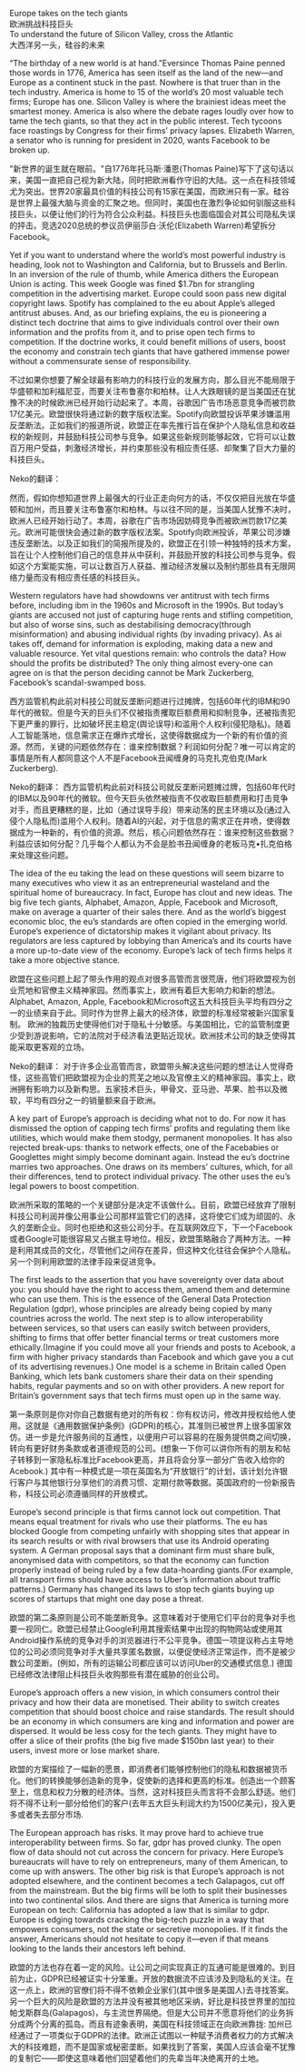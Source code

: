 Europe takes on the tech giants  
欧洲挑战科技巨头  
To understand the future of Silicon Valley, cross the Atlantic  
大西洋另一头，硅谷的未来  

“The birthday of a new world is at hand.”Eversince Thomas Paine penned those words in 1776, America has seen itself as the land of the new—and Europe as a continent stuck in the past. Nowhere is that truer than in the tech industry. America is home to 15 of the world’s 20 most valuable tech firms; Europe has one. Silicon Valley is where the brainiest ideas meet the smartest money. America is also where the debate rages loudly over how to tame the tech giants, so that they act in the public interest. Tech tycoons face roastings by Congress for their firms’ privacy lapses. Elizabeth Warren, a senator who is running for president in 2020, wants Facebook to be broken up.

"新世界的诞生就在眼前。"自1776年托马斯·潘恩(Thomas Paine)写下了这句话以来，美国一直把自己视为新大陆，同时把欧洲看作守旧的大陆。这一点在科技领域尤为突出。世界20家最具价值的科技公司有15家在美国，而欧洲只有一家。硅谷是世界上最强大脑与资金的汇聚之地。但同时，美国也在激烈争论如何驯服这些科技巨头，以便让他们的行为符合公众利益。科技巨头也面临国会对其公司隐私失误的抨击。竞选2020总统的参议员伊丽莎白·沃伦(Elizabeth Warren)希望拆分Facebook。

Yet if you want to understand where the world’s most powerful industry is heading, look not to Washington and California, but to Brussels and Berlin. In an inversion of the rule of thumb, while America dithers the European Union is acting. This week Google was fined $1.7bn for strangling competition in the advertising market. Europe could soon pass new digital copyright laws. Spotify has complained to the eu about Apple’s alleged antitrust abuses. And, as our briefing explains, the eu is pioneering a distinct tech doctrine that aims to give individuals control over their own information and the profits from it, and to prise open tech firms to competition. If the doctrine works, it could benefit millions of users, boost the economy and constrain tech giants that have gathered immense power without a commensurate sense of responsibility.

不过如果你想要了解全球最有影响力的科技行业的发展方向，那么目光不能局限于华盛顿和加利福尼亚，而要关注布鲁塞尔和柏林。让人大跌眼镜的是当美国还在犹豫不决的时候欧洲已经开始行动起来了。本周，谷歌因广告市场恶意竞争而被罚款17亿美元。欧盟很快将通过新的数字版权法案。Spotify向欧盟投诉苹果涉嫌滥用反垄断法。正如我们的报道所说，欧盟正在率先推行旨在保护个人隐私信息和收益权的新规则，并鼓励科技公司参与竞争。如果这些新规则能够起效，它将可以让数百万用户受益，刺激经济增长，并约束那些没有相应责任感、却聚集了巨大力量的科技巨头。

Neko的翻译：

然而，假如你想知道世界上最强大的行业正走向何方的话，不仅仅把目光放在华盛顿和加州，而且要关注布鲁塞尔和柏林。与以往不同的是，当美国人犹豫不决时，欧洲人已经开始行动了。本周，谷歌在广告市场因妨碍竞争而被欧洲罚款17亿美元。欧洲可能很快会通过新的数字版权法案。Spotify向欧洲投诉，苹果公司涉嫌违反垄断法。以及正如我们的简报所提及的，欧盟正在引领一种独特的技术方案，旨在让个人控制他们自己的信息并从中获利，并鼓励开放的科技公司参与竞争。假如这个方案能实施，可以让数百万人获益、推动经济发展以及制约那些具有无限网络力量而没有相应责任感的科技巨头。

Western regulators have had showdowns ver antitrust with tech firms before, including ibm in the 1960s and Microsoft in the 1990s. But
today’s giants are accused not just of capturing huge rents and stifling competition, but also of worse sins, such as destabilising democracy(through misinformation) and abusing individual rights (by invading privacy). As ai takes off, demand for information is exploding, making data a new and valuable resource. Yet vital questions remain: who controls the data? How should the profits be distributed? The only thing almost every-one can agree on is that the person deciding cannot be Mark Zuckerberg, Facebook’s scandal-swamped boss.

西方监管机构此前对科技公司就反垄断问题进行过摊牌，包括60年代的IBM和90年代的微软。但是今天的巨头们不仅被指责攫取巨额费用和抑制竞争，还被指责犯下更严重的罪行，比如破坏民主稳定(舆论误导)和滥用个人权利(侵犯隐私)。随着人工智能落地，信息需求正在爆炸式增长，这使得数据成为一个新的有价值的资源。然而，关键的问题依然存在：谁来控制数据？利润如何分配？唯一可以肯定的事情是所有人都同意这个人不是Facebook丑闻缠身的马克扎克伯克(Mark Zuckerberg).

Neko的翻译：
西方监管机构此前对科技公司就反垄断问题摊过牌，包括60年代时的IBM以及90年代的微软。但今天巨头依然被指责不仅收取巨额费用和打击竞争对手，而且更糟糕的是，比如（通过误导手段）带来动荡的民主环境以及(通过入侵个人隐私而)滥用个人权利。随着AI的兴起，对于信息的需求正在井喷，使得数据成为一种新的，有价值的资源。然后，核心问题依然存在：谁来控制这些数据？利益应该如何分配？几乎每个人都认为不会是脸书丑闻缠身的老板马克•扎克伯格来处理这些问题。


The idea of the eu taking the lead on these questions will seem bizarre to many executives who view it as an entrepreneurial wasteland and the spiritual home of bureaucracy. In fact, Europe has clout and new ideas. The big five tech giants, Alphabet, Amazon, Apple, Facebook and Microsoft, make on average a quarter of their sales there. And as the world’s biggest economic bloc, the eu’s standards are often copied in the emerging world.
Europe’s experience of dictatorship makes it vigilant about privacy. Its regulators are less captured by lobbying than America’s and its courts have a more up-to-date view of the economy. Europe’s lack of tech firms helps it take a more objective stance.

欧盟在这些问题上起了带头作用的观点对很多高管而言很荒唐，他们将欧盟视为创业荒地和官僚主义精神家园。然而事实上，欧洲有着巨大影响力和新的想法。Alphabet, Amazon, Apple, Facebook和Microsoft这五大科技巨头平均有四分之一的业绩来自于此。同时作为世界上最大的经济体，欧盟的标准经常被新兴国家复制。
欧洲的独裁历史使得他们对于隐私十分敏感。与美国相比，它的监管制度更少受到游说影响，它的法院对于经济看法更贴近现状。欧洲技术公司的缺乏使得其能采取更客观的立场。


Neko的翻译：
对于许多企业高管而言，欧盟带头解决这些问题的想法让人觉得奇怪，这些高管们把欧盟视为企业的荒芜之地以及官僚主义的精神家园。事实上，欧洲拥有影响力以及新构思。五家技术巨头，甲骨文、亚马逊、苹果、脸书以及微软，平均有四分之一的销量额来自于欧洲。


A key part of Europe’s approach is deciding what not to do. For now it has dismissed the option of capping tech firms’ profits and regulating them like utilities, which would make them stodgy, permanent monopolies. It has also rejected break-ups: thanks to network effects, one of the Facebabies or Googlettes might simply become dominant again. Instead the eu’s doctrine marries two approaches. One draws on its members’ cultures, which, for all their differences, tend to protect individual privacy. The other uses the eu’s legal powers to boost competition.

欧洲所采取的策略的一个关键部分是决定不该做什么。目前，欧盟已经放弃了限制科技公司利润并像公用事业公司那样监管它们的选择，这将使它们成为顽固的、永久的垄断企业。同时也拒绝和这些公司分手。在互联网效应下，下一个Facebook或者Google可能很容易又占据主导地位。相反，欧盟策略融合了两种方法。一种是利用其成员的文化，尽管他们之间存在差异，但这种文化往往会保护个人隐私。另一个则利用欧盟的法律手段来促进竞争。

The first leads to the assertion that you have sovereignty over data about you: you should have the right to access them, amend them and determine who can use them. This is the essence of the General Data Protection Regulation (gdpr), whose principles are already being copied by many countries across the world. The next step is to allow interoperability between services, so that users can easily switch between providers, shifting to firms that offer better financial terms or treat customers more ethically.(Imagine if you could move all your friends and posts to Acebook, a firm with higher privacy standards than Facebook and which gave you a cut of its advertising revenues.) One model is a scheme in Britain called Open Banking, which lets bank customers share their data on their spending habits, regular payments and so on with other providers. A new report for Britain’s government says that tech firms must open up in the same way.

第一条原则是你对你自己数据有绝对的所有权：你有权访问，修改并授权给他人使用。这就是《通用数据保护条例》(GDPR)的核心，其准则已被世界上很多国家效仿。进一步是允许服务间的互通性，以便用户可以容易的在服务提供商之间切换，转向有更好财务条款或者道德规范的公司。(想象一下你可以讲你所有的朋友和帖子转移到一家隐私标准比Facebook更高，并且将会分享一部分广告收入给你的Acebook.) 其中有一种模式是一项在英国名为“开放银行”的计划，该计划允许银行客户与其他银行分享他们的消费习惯、定期付款等数据。英国政府的一份新报告称，科技公司必须遵循同样的开放模式。

Europe’s second principle is that firms cannot lock out competition. That means equal treatment for rivals who use their platforms. The eu has blocked Google from competing unfairly with shopping sites that appear in its search results or with rival browsers that use its Android operating system. A German proposal says that a dominant firm must share bulk, anonymised data with competitors, so that the economy can function properly instead of being ruled by a few data-hoarding giants.(For example, all transport firms should have access to Uber’s information about traffic patterns.) Germany has changed its laws to stop tech giants buying up scores of startups that might one day pose a threat.

欧盟的第二条原则是公司不能垄断竞争。这意味着对于使用它们平台的竞争对手也要一视同仁。欧盟已经禁止Google利用其搜索结果中出现的购物网站或使用其Android操作系统的竞争对手的浏览器进行不公平竞争。德国一项提议称占主导地位的公司必须同竞争对手大量共享匿名数据，以便促使经济正常运作，而不是被少数公司垄断。(例如，所有的运输公司都应该可以访问Uber的交通模式信息.) 德国已经修改法律阻止科技巨头收购那些有潜在威胁的创业公司。

Europe’s approach offers a new vision, in which consumers control their privacy and how their data are monetised. Their ability to switch creates competition that should boost choice and raise standards. The result should be an economy in which consumers are king and information and power are dispersed. It would be less cosy for the tech giants. They might have to offer a slice of their profits (the big five made $150bn last year) to their users, invest more or lose market share.

欧盟的方案描绘了一幅新的愿景，即消费者们能够控制他们的隐私和数据被货币化。他们的转换能够创造新的竞争，促使新的选择和更高的标准。创造出一个顾客至上，信息和权力分散的经济体。当然，这对科技巨头而言将不会那么舒适。他们将不得不让利一部分给他们的客户(去年五大巨头利润大约为1500亿美元)，投入更多或者失去部分市场.

The European approach has risks. It may prove hard to achieve true interoperability between firms. So far, gdpr has proved clunky. The open flow of data should not cut across the concern for privacy. Here Europe’s bureaucrats will have to rely on entrepreneurs, many of them American, to come up with answers. The other big risk is that Europe’s approach is not adopted elsewhere, and the continent becomes a tech Galapagos, cut off from the mainstream. But the big firms will be loth to split their businesses into two continental silos. And there are signs that America is turning more European on tech: California has adopted a law that is similar to gdpr. Europe is edging towards cracking the big-tech puzzle in a way that empowers consumers, not the state or secretive monopolies. If it finds the answer, Americans should not hesitate to copy it—even if that means looking to the lands their ancestors left behind. 

欧盟的方法也存在着一定的风险。让公司之间实现真正的互通可能是很难的。到目前为止，GDPR已经被证实十分笨重。开放的数据流不应该涉及到隐私的关注。在这一点上，欧洲的官僚们将不得不依赖企业家们(其中很多是美国人)去寻找答案。另一个巨大的风险是欧盟的方法并没有被其他地区采纳，好比是科技世界里的加拉帕戈斯群岛(Galapagos)，与主流世界隔绝。但是大公司并不愿意将他们的业务拆分成两个分离的孤岛。而且有迹象表明，美国在科技领域正在向欧洲靠拢: 加州已经通过了一项类似于GDPR的法律。欧洲正试图以一种赋予消费者权力的方式解决大的科技难题，而不是国家或秘密垄断。如果找到了答案，美国人应该会毫不犹豫的复制它——即使这意味着他们回望着他们的先辈当年决绝离开的土地。


